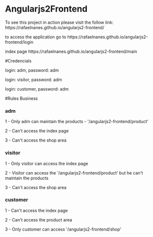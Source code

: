 # Angularjs2Frontend

<p>To see this project in action please visit the follow link: https://rafaelnanes.github.io/angularjs2-frontend/</p>

<p>to access the application go to https://rafaelnanes.github.io/angularjs2-frontend/login</p>

<p>index page https://rafaelnanes.github.io/angularjs2-frontend/main</p>

#Credencials
<p>login: adm, password: adm</p>

<p>login: visitor, password: adm</p>

<p>login: customer, password: adm</p>

#Rules Business

<h3>adm</h3>
<p>1 - Only adm can maintain the products - '/angularjs2-frontend/product'</p>
<p>2 - Can't access the index page</p>
<p>3 - Can't access the shop area</p>

<h3>visitor</h3>
<p>1 - Only visitor can access the index page </p>
<p>2 - Visitor can access the '/angularjs2-frontend/product' but he can't maintain the products</p>
<p>3 - Can't access the shop area</p>

<h3>customer</h3>
<p>1 - Can't access the index page</p>
<p>2 - Can't access the product area</p>
<p>3 - Only customer can access '/angularjs2-frontend/shop'</p>